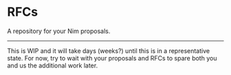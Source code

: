 # RFCs

A repository for your Nim proposals. 

---

This is WIP and it will take days (weeks?) until this is in a representative state.
For now, try to wait with your proposals and RFCs to spare both you and us the additional work later.
